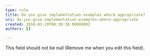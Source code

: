 ```yaml
---
type: rule
title: Do you give implementation examples where appropriate?
uri: do-you-give-implementation-examples-where-appropriate
created: 2010-03-19T00:39:38.0000000Z
authors: []

---
```


 This field should not be null (Remove me when you edit this field). 
